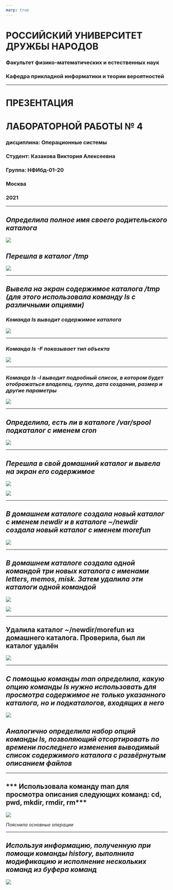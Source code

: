 ```yaml
---
marp: true
---
```

# **РОССИЙСКИЙ УНИВЕРСИТЕТ ДРУЖБЫ НАРОДОВ**

### **Факультет физико-математических и естественных наук**
### **Кафедра прикладной информатики и теории вероятностей**

---

# **ПРЕЗЕНТАЦИЯ** 
# **ЛАБОРАТОРНОЙ РАБОТЫ № 	4**
### дисциплина:	Операционные системы

### Студент: Казакова Виктория Алексеевна 
### Группа: НФИбд-01-20

###  **Москва**
### 2021

---
## ***Определила полное имя своего родительского каталога***

![](https://sun9-70.userapi.com/impg/LBRZ5n16l6hYq0pRy3TKWD6ypz784eXKjZ3T8w/Ui6u3oFsdds.jpg?size=874x73&quality=96&sign=4a8ce757cb200f897296b9233c599cc8&type=album)

## ***Перешла в каталог /tmp***

![](https://sun9-60.userapi.com/impg/_2H_mQ-y7GhpmHmgtBYYyes9l_Hktzga0iJx-g/0mZznub0mdM.jpg?size=807x52&quality=96&sign=bfccd48cdb71c4e34a7b98121eacd721&type=album)

---

## ***Вывела на экран содержимое каталога /tmp (для этого использовала команду ls с различными опциями)***
### *Команда ls выводит содержимое каталога*

![](https://sun9-52.userapi.com/impg/1zVj-jm1TdTkDLcNQhWcDRoyPge6QwEjvllq3w/L8OlCtqreVU.jpg?size=865x289&quality=96&sign=b3f49d778b278fea0b0ebe3a17b365b5&type=album)

---

### *Команда ls -F показывает тип объекта*

![](https://sun9-74.userapi.com/impg/Br3pGpdTD3ptFU9YZgtNWhp8LsAkYhIk-kT1nA/bzGHJC6_SXs.jpg?size=882x286&quality=96&sign=f34453e135715af065a3914ab9cae410&type=album)

---

### *Команда ls -l выводит подробный список, в котором будет отображаться владелец, группа, дата создания, размер и другие параметры*

![](https://sun9-16.userapi.com/impg/1NUQKG2MdFfvj5kUNVgdxcePociSzQzRkJHH8w/pyj31gFPO90.jpg?size=1138x439&quality=96&sign=0ad92779951a899dada5b9547d368766&type=album)

---

## ***Определила, есть ли в каталоге /var/spool подкаталог с именем cron***

![](https://sun9-33.userapi.com/impg/NvXxYrkA2--pjN5YvqauFmonm6-m20JElGpndw/X8igK3wklAE.jpg?size=1119x99&quality=96&sign=56055ba449207f5e0e860ba18615f98d&type=album)

---

## ***Перешла в свой домашний каталог и вывела на экран его содержимое***

![](https://sun9-55.userapi.com/impg/lLtAjbzohzIKtr8L2aP9mj6T-51eGEV5AztsHg/MqlQxdQPyxw.jpg?size=1129x85&quality=96&sign=df339427f29219f0b6395c10835ea458&type=album)

![](https://sun9-38.userapi.com/impg/JNR51SEne_-mWIFz7Zp9d21lv3geT1vM6y4-Yw/dI9SqGOQLNw.jpg?size=1134x252&quality=96&sign=902a2fd4ce68263134eb20a9b6f6b081&type=album)

---

## ***В домашнем каталоге создала новый каталог с именем  newdir и в каталоге ~/newdir создала новый каталог с именем morefun***

![](https://sun9-20.userapi.com/impg/3k2oeWrKddR5IB_0nrC4rEf9ZxuDfUOKCWcTdQ/a87ul2-xiDU.jpg?size=1132x99&quality=96&sign=2156d7070f1975f08719aa1179f1ada0&type=album)

---

## ***В домашнем каталоге создала одной командой три новых каталога с именами letters, memos, misk. Затем удалила эти каталоги одной командой***

![](https://sun9-68.userapi.com/impg/XCHOM18bBWfQC8If-m88Jbfe389Ayni6kyD-aw/FBn1dcu0sjw.jpg?size=1129x115&quality=96&sign=1d5d9a610b5284aee60631786662791e&type=album)

![](https://sun9-57.userapi.com/impg/GArcLsi0Ir13wjmT5GStHPVGdREuvEm08Z1eTw/v9RvJLhNhn4.jpg?size=1123x76&quality=96&sign=1fa8478ce299d8659a34020a197dc455&type=album)

---

## **Удалила каталог ~/newdir/morefun из домашнего каталога. Проверила, был ли каталог удалён**

![](https://sun9-23.userapi.com/impg/peCKAQQLGhGrQuaxvvVbA7Itgs05YONNdDf5Uw/BPwJeVo_Wc8.jpg?size=1131x79&quality=96&sign=d9eb9f3e40c3a8b5e3c1cb662f6358c0&type=album)

---

## ***С помощью команды man определила, какую опцию команды ls нужно использовать для просмотра содержимое не только указанного каталога, но и подкаталогов, входящих в него***

![](https://sun9-53.userapi.com/impg/L9bqv5a5PZBLprQIFs-vFGIzPFwNwwHUJaBg2g/ZNFLzN3vko8.jpg?size=1135x88&quality=96&sign=454dae133a953aa11ec13a5572ef8f01&type=album)

## ***Аналогично определила набор опций команды ls, позволяющий отсортировать по времени последнего изменения выводимый список содержимого каталога с развёрнутым описанием файлов***

---

## ***	Использовала команду man для просмотра описания следующих команд: cd, pwd, mkdir, rmdir, rm***

![](https://sun9-64.userapi.com/impg/ShjHFNT9oPehTBn0FoJ8ndMMXLbyDfaueCBNjw/ezA118G5RtE.jpg?size=1191x144&quality=96&sign=6d896c4fb192027fd4e2ee243b0f1268&type=album)

*Пояснила основные операции*

---

## ***Используя информацию, полученную при помощи команды history, выполнила модификацию и исполнение нескольких команд из буфера команд***

![](https://sun1.ufanet.userapi.com/impg/h4XFXfOrFjjZJZgV8SxfGOrctYnpcL-r8YhoGw/qsZvSe4Oxzo.jpg?size=1269x349&quality=96&sign=1ca58ec6aea797456595c0540258f36b&type=album)